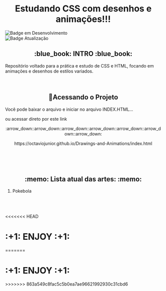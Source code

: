 <h1 align="center"> Estudando CSS com desenhos e animações!!! </h1>

![Badge em Desenvolvimento](http://img.shields.io/static/v1?label=STATUS&message=EM%20DESENVOLVIMENTO&color=GREEN&style=for-the-badge)                          
![Badge Atualização](http://img.shields.io/static/v1?label=ÚLTIMA%20ATUALIZAÇÃO&message=MAIO&color=GREEN&style=for-the-badge)

<h2 align="center"> :blue_book: INTRO :blue_book: </h2>
Repositório voltado para a prática e estudo de CSS e HTML, focando em animações e desenhos de estilos variados.
<br><br><br>
<h2 align="center"> 📁Acessando o Projeto </h2>

<p>Você pode baixar o arquivo e iniciar no arquivo INDEX.HTML...</p>

<p>ou acessar direto por este link </p>
<p align="center">
:arrow_down::arrow_down::arrow_down::arrow_down::arrow_down::arrow_down::arrow_down:
</p>
<p align="center">
https://octaviojunior.github.io/Drawings-and-Animations/index.html
</p>
<br><br><br>

<h2 align="center"> :memo: Lista atual das artes: :memo: </h2>
<ol>
  <li>Pokebola</li>
</ol>

<br><br><br>
<<<<<<< HEAD
<h1> :+1: ENJOY :+1: </h1>
=======
<h1> :+1: ENJOY :+1: </h1>
>>>>>>> 863a549c8fac5c5b0ea7ae96621992930c31cbd6
